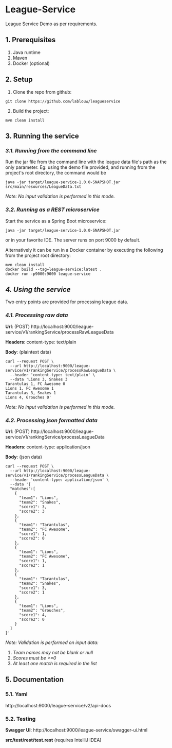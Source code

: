 # League-Service
League Service Demo as per requirements.

## **1. Prerequisites**

1. Java runtime
2. Maven
3. Docker (optional)

## **2. Setup**
    
1. Clone the repo from github:
```
git clone https://github.com/lablouw/leagueservice
```
2. Build the project:
```
mvn clean install
```

## **3. Running the service**
### *3.1. Running from the command line*
Run the jar file from the command line with the league data file's path as the only parameter. Eg: using the demo file provided, and running from the project's root directory, the command would be
```
java -jar target/league-service-1.0.0-SNAPSHOT.jar src/main/resources/LeagueData.txt
```
_Note: No input validation is performed in this mode._

### *3.2. Running as a REST microservice*
Start the service as a Spring Boot microservice:
```
java -jar target/league-service-1.0.0-SNAPSHOT.jar
```
or in your favorite IDE.
The server runs on port 9000 by default.

Alternatively it can be run in a Docker container by executing the following from the project root directory:
```
mvn clean install
docker build --tag=league-service:latest .
docker run -p9000:9000 league-service
```

## *4. Using the service*
Two entry points are provided for processing league data.

### *4.1. Processing raw data*
**Url**: (POST) http://localhost:9000/league-service/v1/rankingService/processRawLeagueData

**Headers**: content-type: text/plain

**Body**: (plaintext data)

```
curl --request POST \
  --url http://localhost:9000/league-service/v1/rankingService/processRawLeagueData \
  --header 'content-type: text/plain' \
  --data 'Lions 3, Snakes 3
Tarantulas 1, FC Awesome 0
Lions 1, FC Awesome 1
Tarantulas 3, Snakes 1
Lions 4, Grouches 0'
```
_Note: No input validation is performed in this mode._

### *4.2. Processing json formatted data*
**Url**: (POST) http://localhost:9000/league-service/v1/rankingService/processLeagueData

**Headers**: content-type: application/json

**Body**: (json data)

```
curl --request POST \
  --url http://localhost:9000/league-service/v1/rankingService/processLeagueData \
  --header 'content-type: application/json' \
  --data '{
  "matches":[
    {
      "team1": "Lions",
      "team2": "Snakes",
      "score1": 3,
      "score2": 3
    },
    {
      "team1": "Tarantulas",
      "team2": "FC Awesome",
      "score1": 1,
      "score2": 0
    },
    {
      "team1": "Lions",
      "team2": "FC Awesome",
      "score1": 1,
      "score2": 1
    },
    {
      "team1": "Tarantulas",
      "team2": "Snakes",
      "score1": 3,
      "score2": 1
    },
    {
      "team1": "Lions",
      "team2": "Grouches",
      "score1": 4,
      "score2": 0
    }
  ]
}'
```
_Note: Validation is performed on input data:_
1. _Team names may not be blank or null_
2. _Scores must be >=0_
3. _At least one match is required in the list_

## **5. Documentation**
### **5.1. Yaml**
http://localhost:9000/league-service/v2/api-docs
### **5.2. Testing**
**Swagger UI**:
http://localhost:9000/league-service/swagger-ui.html

**src/test/rest/test.rest** (requires IntelliJ IDEA)